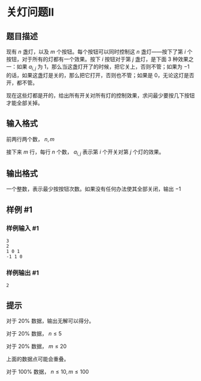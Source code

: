 # 关灯问题II

## 题目描述

现有 $n$ 盏灯，以及 $m$ 个按钮。每个按钮可以同时控制这 $n$ 盏灯——按下了第 $i$ 个按钮，对于所有的灯都有一个效果。按下 $i$ 按钮对于第 $j$ 盏灯，是下面 $3$ 种效果之一：如果 $a_{i,j}$ 为 $1$，那么当这盏灯开了的时候，把它关上，否则不管；如果为 $-1$ 的话，如果这盏灯是关的，那么把它打开，否则也不管；如果是 $0$，无论这灯是否开，都不管。

现在这些灯都是开的，给出所有开关对所有灯的控制效果，求问最少要按几下按钮才能全部关掉。

## 输入格式

前两行两个数， $n,m$

接下来 $m$ 行，每行 $n$ 个数， $a_{i,j}$ 表示第 $i$ 个开关对第 $j$ 个灯的效果。

## 输出格式

一个整数，表示最少按按钮次数。如果没有任何办法使其全部关闭，输出 $-1$

## 样例 #1

### 样例输入 #1

```
3
2
1 0 1
-1 1 0
```

### 样例输出 #1

```
2
```

## 提示

对于 $20\%$ 数据，输出无解可以得分。

对于 $20\%$ 数据， $n\le5$

对于 $20\%$ 数据， $m\le20$

上面的数据点可能会重叠。

对于 $100\%$ 数据， $n\le10,m\le100$

